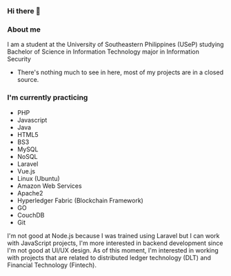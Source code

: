### Hi there 👋

### About me

I am a student at the University of Southeastern Philippines (USeP) studying Bachelor of Science in Information Technology major in Information Security

- There's nothing much to see in here, most of my projects are in a closed source.

### I'm currently practicing
- PHP
- Javascript
- Java
- HTML5
- BS3
- MySQL
- NoSQL
- Laravel
- Vue.js
- Linux (Ubuntu)
- Amazon Web Services
- Apache2
- Hyperledger Fabric (Blockchain Framework)
- GO
- CouchDB
- Git

I'm not good at Node.js because I was trained using Laravel but I can work with JavaScript projects, I'm more interested in backend development since I'm not good at UI/UX design. As of this moment, I'm interested in working with projects that are related to distributed ledger technology (DLT) and Financial Technology (Fintech).



